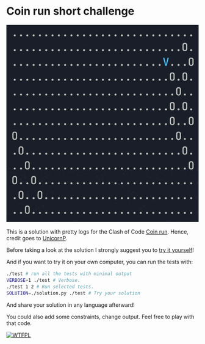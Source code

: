 # Coin run short challenge

![](thumbnail.gif)

This is a solution with pretty logs for the Clash of Code [Coin run][1]. Hence,
credit goes to [UnicornP][2].

Before taking a look at the solution I strongly suggest you to
[try it yourself][3]!

And if you want to try it on your own computer, you can run the tests with:

```bash
./test # run all the tests with minimal output
VERBOSE=1 ./test # Verbose.
./test 1 2 # Run selected tests.
SOLUTION=./solution.py ./test # Try your solution
```

And share your solution in any language afterward!

You could also add some constraints, change output. Feel free to play with that
code.

<a href="http://www.wtfpl.net/">
	<img
		src="http://www.wtfpl.net/wp-content/uploads/2012/12/wtfpl-badge-4.png"
        width="80" height="15" alt="WTFPL"
	/>
</a>

[1]: https://www.codingame.com/contribute/view/536374d27b4ef2c99705c139e08394c5b09f
[2]: https://www.codingame.com/profile/d2306f40567a276663b3ab4ebe84a3277483093
[3]: https://www.codingame.com/ide/demo/856266bd4921997858f078395f1c641b52dc56
